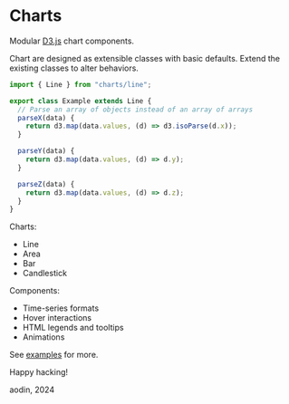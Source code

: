 # Charts

Modular [D3.js](https://d3js.org) chart components.

Chart are designed as extensible classes with basic defaults. Extend the existing classes to alter behaviors.

```js
import { Line } from "charts/line";

export class Example extends Line {
  // Parse an array of objects instead of an array of arrays
  parseX(data) {
    return d3.map(data.values, (d) => d3.isoParse(d.x));
  }

  parseY(data) {
    return d3.map(data.values, (d) => d.y);
  }

  parseZ(data) {
    return d3.map(data.values, (d) => d.z);
  }
}
```

Charts:

* Line
* Area
* Bar
* Candlestick

Components:

* Time-series formats
* Hover interactions
* HTML legends and tooltips
* Animations

See [examples](/examples) for more.

Happy hacking!

aodin, 2024
